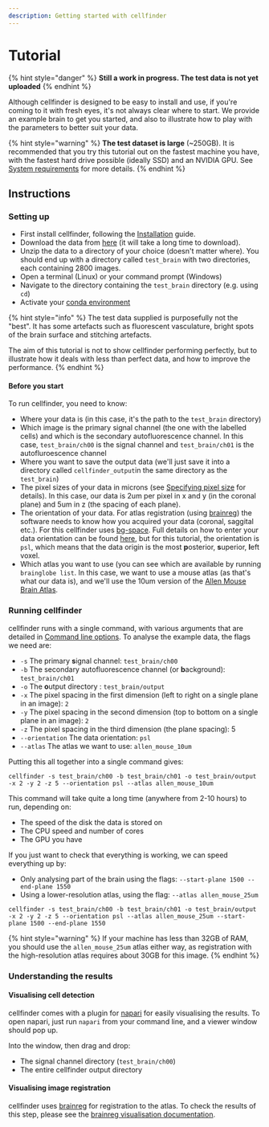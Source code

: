 ```yaml
---
description: Getting started with cellfinder
---
```


# Tutorial

{% hint style="danger" %}
**Still a work in progress. The test data is not yet uploaded**
{% endhint %}

Although cellfinder is designed to be easy to install and use, if you're coming to it with fresh eyes, it's not always clear where to start. We provide an example brain to get you started, and also to illustrate how to play with the parameters to better suit your data.

{% hint style="warning" %}
**The test dataset is large** \(~250GB\). It is recommended that you try this tutorial out on the fastest machine you have, with the fastest hard drive possible \(ideally SSD\) and an NVIDIA GPU. See [System requirements](../installation/system-requirements.md) for more details.
{% endhint %}

## Instructions

### Setting up

* First install cellfinder, following the [Installation](../installation/installation.md) guide.
*  Download the data from [here](https://gin.g-node.org/cellfinder/data/raw/master/brainreg/test_brain.zip) \(it will take a long time to download\).
* Unzip the data to a directory of your choice \(doesn't matter where\). You should end up with a directory called `test_brain` with two directories, each containing 2800 images.
* Open a terminal \(Linux\) or your command prompt \(Windows\)
* Navigate to the directory containing the `test_brain` directory \(e.g. using `cd`\)
* Activate your [conda environment ](../installation/using-conda.md)

{% hint style="info" %}
The test data supplied is purposefully not the "best". It has some artefacts such as fluorescent vasculature, bright spots of the brain surface and stitching artefacts. 

The aim of this tutorial is not to show cellfinder performing perfectly, but to illustrate how it deals with less than perfect data, and how to improve the performance. 
{% endhint %}

#### Before you start

To run cellfinder, you need to know:

* Where your data is \(in this case, it's the path to the `test_brain` directory\)
* Which image is the primary signal channel \(the one with the labelled cells\) and which is the secondary autofluorescence channel. In this case, `test_brain/ch00` is the signal channel and `test_brain/ch01` is the autofluroescence channel
* Where you want to save the output data \(we'll just save it into a directory called `cellfinder_output`in the same directory as the `test_brain`\)
* The pixel sizes of your data in microns \(see [Specifying pixel size](../user-guide/usage/specifying-pixel-size.md) for details\). In this case, our data is 2um per pixel in x and y \(in the coronal plane\) and 5um in z \(the spacing of each plane\).
* The orientation of your data. For atlas registration \(using [brainreg](https://docs.brainglobe.info/brainreg/introduction)\) the software needs to know how you acquired your data \(coronal, saggital etc.\). For this cellfinder uses [bg-space](https://github.com/brainglobe/bg-space). Full details on how to enter your data orientation can be found [here](https://docs.brainglobe.info/brainreg/user-guide#input-data-orientation), but for this tutorial, the orientation is `psl`, which means that the data origin is the most **p**osterior, **s**uperior, **l**eft voxel.  
* Which atlas you want to use \(you can see which are available by running `brainglobe list`. In this case, we want to use a mouse atlas \(as that's what our data is\), and we'll use the 10um version of the [Allen Mouse Brain Atlas](https://mouse.brain-map.org/static/atlas). 

### Running cellfinder

cellfinder runs with a single command, with various arguments that are detailed in [Command line options](../user-guide/usage/).  To analyse the example data, the flags we need are:

* `-s` The primary **s**ignal channel: `test_brain/ch00`
* `-b` The secondary autofluorescence channel \(or **b**ackground\): `test_brain/ch01`
* `-o` The **o**utput directory :  `test_brain/output`
* `-x` The pixel spacing in the first dimension \(left to right on a single plane in an image\): `2`
* `-y` The pixel spacing in the second dimension \(top to bottom on a single plane in an image\): `2`
* `-z` The pixel spacing in the third dimension \(the plane spacing\): 5
* `--orientation` The data orientation: `psl`
* `--atlas` The atlas we want to use: `allen_mouse_10um`

Putting this all together into a single command gives:

```text
cellfinder -s test_brain/ch00 -b test_brain/ch01 -o test_brain/output -x 2 -y 2 -z 5 --orientation psl --atlas allen_mouse_10um
```

This command will take quite a long time \(anywhere from 2-10 hours\) to run, depending on:

* The speed of the disk the data is stored on
* The CPU speed and number of cores
* The GPU you have

If you just want to check that everything is working, we can speed everything up by:

* Only analysing part of the brain using the flags: `--start-plane 1500 --end-plane 1550`
* Using a lower-resolution atlas, using the flag: `--atlas allen_mouse_25um`

```text
cellfinder -s test_brain/ch00 -b test_brain/ch01 -o test_brain/output -x 2 -y 2 -z 5 --orientation psl --atlas allen_mouse_25um --start-plane 1500 --end-plane 1550
```

{% hint style="warning" %}
If your machine has less than 32GB of RAM, you should use the `allen_mouse_25um` atlas either way, as registration with the high-resolution atlas requires about 30GB for this image.
{% endhint %}

### Understanding the results



#### Visualising cell detection 

cellfinder comes with a plugin for [napari](https://napari.org/) for easily visualising the results. To open napari, just run `napari` from your command line, and a viewer window should pop up.

Into the window, then drag and drop:

* The signal channel directory \(`test_brain/ch00`\)
* The entire cellfinder output directory

#### Visualising image registration

cellfinder uses [brainreg](https://github.com/brainglobe/brainreg) for registration to the atlas. To check the results of this step, please see the [brainreg visualisation documentation](https://docs.brainglobe.info/brainreg/visualisation).



